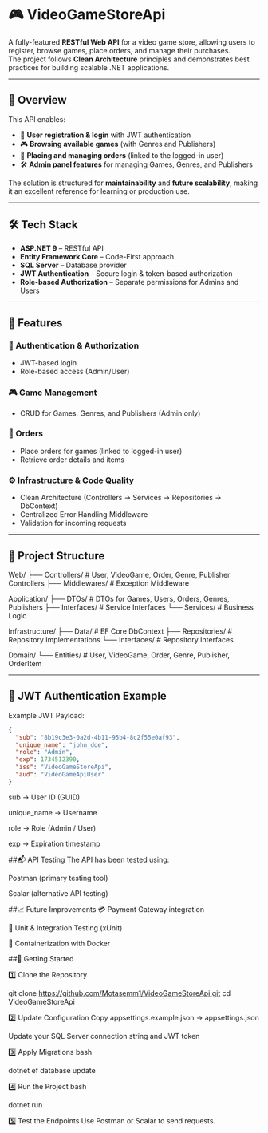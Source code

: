 # 🎮 VideoGameStoreApi

A fully-featured **RESTful Web API** for a video game store, allowing users to register, browse games, place orders, and manage their purchases.  
The project follows **Clean Architecture** principles and demonstrates best practices for building scalable .NET applications.

---

## 📝 Overview

This API enables:

- 👤 **User registration & login** with JWT authentication  
- 🎮 **Browsing available games** (with Genres and Publishers)  
- 🛒 **Placing and managing orders** (linked to the logged-in user)  
- 🛠 **Admin panel features** for managing Games, Genres, and Publishers  

The solution is structured for **maintainability** and **future scalability**, making it an excellent reference for learning or production use.

---

## 🛠️ Tech Stack

- **ASP.NET 9** – RESTful API 
- **Entity Framework Core** – Code-First approach
- **SQL Server** – Database provider
- **JWT Authentication** – Secure login & token-based authorization
- **Role-based Authorization** – Separate permissions for Admins and Users

---

## 🚀 Features

### 🔑 Authentication & Authorization
- JWT-based login
- Role-based access (Admin/User)

### 🎮 Game Management
- CRUD for Games, Genres, and Publishers (Admin only)

### 🛒 Orders
- Place orders for games (linked to logged-in user)
- Retrieve order details and items

### ⚙ Infrastructure & Code Quality
- Clean Architecture (Controllers → Services → Repositories → DbContext)
- Centralized Error Handling Middleware
- Validation for incoming requests

---

## 📂 Project Structure


Web/
├── Controllers/        # User, VideoGame, Order, Genre, Publisher Controllers
├── Middlewares/        # Exception Middleware

Application/
├── DTOs/               # DTOs for Games, Users, Orders, Genres, Publishers
├── Interfaces/         # Service Interfaces
└── Services/           # Business Logic

Infrastructure/
├── Data/               # EF Core DbContext
├── Repositories/       # Repository Implementations
└── Interfaces/         # Repository Interfaces

Domain/
└── Entities/           # User, VideoGame, Order, Genre, Publisher, OrderItem

---

## 🔑 JWT Authentication Example

Example JWT Payload:

```json
{
  "sub": "8b19c3e3-0a2d-4b11-95b4-8c2f55e0af93",
  "unique_name": "john_doe",
  "role": "Admin",
  "exp": 1734512390,
  "iss": "VideoGameStoreApi",
  "aud": "VideoGameApiUser"
}
```
sub → User ID (GUID)

unique_name → Username

role → Role (Admin / User)

exp → Expiration timestamp


##📬 API Testing
The API has been tested using:

Postman (primary testing tool)

Scalar (alternative API testing)

##📈 Future Improvements
💳 Payment Gateway integration

🧪 Unit & Integration Testing (xUnit)

🐳 Containerization with Docker

##🧪 Getting Started

1️⃣ Clone the Repository

git clone https://github.com/Motasemm1/VideoGameStoreApi.git
cd VideoGameStoreApi

2️⃣ Update Configuration
Copy appsettings.example.json → appsettings.json

Update your SQL Server connection string and JWT token

3️⃣ Apply Migrations
bash

dotnet ef database update

4️⃣ Run the Project
bash

dotnet run

5️⃣ Test the Endpoints
Use Postman or Scalar to send requests.

